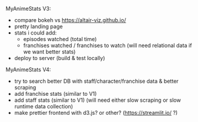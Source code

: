 MyAnimeStats V3:
- compare bokeh vs https://altair-viz.github.io/
- pretty landing page
- stats i could add:
  - episodes watched (total time)
  - franchises watched / franchises to watch (will need relational data if we want better stats)
- deploy to server (build & test locally)

MyAnimeStats V4:
- try to search better DB with staff/character/franchise data & better scraping
- add franchise stats (similar to V1)
- add staff stats (similar to V1) (will need either slow scraping or slow runtime data collection)
- make prettier frontend with d3.js? or other? (https://streamlit.io/ ?)
